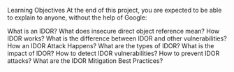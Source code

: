 Learning Objectives
At the end of this project, you are expected to be able to explain to anyone, without the help of Google:

What is an IDOR?
What does insecure direct object reference mean?
How IDOR works?
What is the difference between IDOR and other vulnerabilities?
How an IDOR Attack Happens?
What are the types of IDOR?
What is the impact of IDOR?
How to detect IDOR vulnerabilities?
How to prevent IDOR attacks?
What are the IDOR Mitigation Best Practices?
